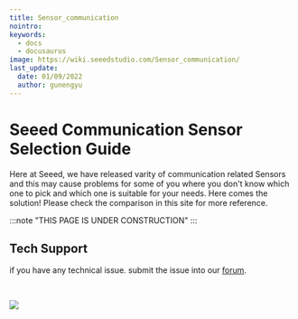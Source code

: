 ```yaml
---
title: Sensor_communication
nointro:
keywords:
  - docs
  - docusaurus
image: https://wiki.seeedstudio.com/Sensor_communication/
last_update:
  date: 01/09/2022
  author: gunengyu
---
```


# Seeed Communication Sensor Selection Guide

Here at Seeed, we have released varity of communication related Sensors and this may cause problems for some of you where you don't know which one to pick and which one is suitable for your needs. Here comes the solution! Please check the comparison in this site for more reference.

:::note
"THIS PAGE IS UNDER CONSTRUCTION"
:::

## Tech Support
 if you have any technical issue.  submit the issue into our [forum](http://forum.seeedstudio.com/). 
<div>
  <br /><p style={{textAlign: 'center'}}><a href="https://www.seeedstudio.com/act-4.html?utm_source=wiki&utm_medium=wikibanner&utm_campaign=newproducts" target="_blank"><img src="https://files.seeedstudio.com/wiki/Wiki_Banner/new_product.jpg" /></a></p>
</div>
